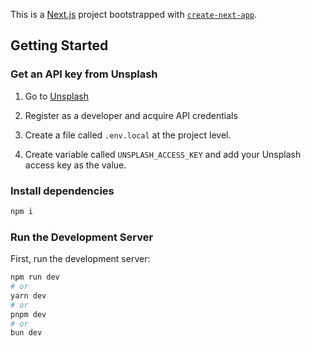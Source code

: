 This is a [Next.js](https://nextjs.org/) project bootstrapped with [`create-next-app`](https://github.com/vercel/next.js/tree/canary/packages/create-next-app).

## Getting Started

### Get an API key from Unsplash

1. Go to [Unsplash](https://unsplash.com/developers)

1. Register as a developer and acquire API credentials

1. Create a file called `.env.local` at the project level.

1. Create variable called `UNSPLASH_ACCESS_KEY` and add your Unsplash access key as the value.

### Install dependencies

```bash
npm i
```

### Run the Development Server

First, run the development server:

```bash
npm run dev
# or
yarn dev
# or
pnpm dev
# or
bun dev
```
